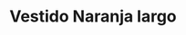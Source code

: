 ---
id: vestido-naranja-nargo
title: Vestido Naranja largo 
regularPrice: 32.50
price: 32.50
image: 
- vestido-naranja-largo-1.webp
- vestido=naranja-largo-2.webp
description: Vestido en tonos naranja y amarillo, manga larga, estilo midi.
material: Poliester 
sizes: 
- S
- M
- L
creationDate: 2025/02/01
isSale: false
isStock: true
startDate: "2025-02-11"
endDate: "2025-02-14"
---